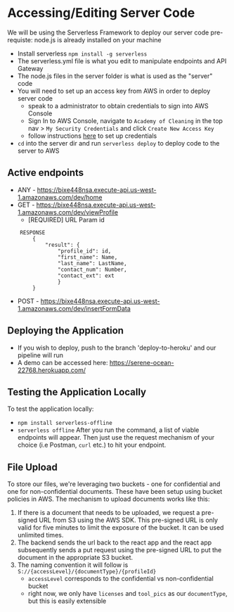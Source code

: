 # Accessing/Editing Server Code
We will be using the Serverless Framework to deploy our server code
pre-requiste: node.js is already installed on your machine
* Install serverless `npm install -g serverless`
* The serverless.yml file is what you edit to manipulate endpoints and API Gateway
* The node.js files in the server folder is what is used as the "server" code
* You will need to set up an access key from AWS in order to deploy server code
    * speak to a administrator to obtain credentials to sign into AWS Console
    * Sign In to AWS Console, navigate to `Academy of Cleaning` in the top nav > `My Security Credentials` and click `Create New Access Key`
    * follow instructions [here](https://www.serverless.com/framework/docs/providers/aws/guide/credentials#setup-with-serverless-config-credentials-command) to set up credentials
* `cd` into the server dir and run `serverless deploy` to deploy code to the server to AWS

## Active endpoints
* ANY - https://bixe448nsa.execute-api.us-west-1.amazonaws.com/dev/home
* GET - https://bixe448nsa.execute-api.us-west-1.amazonaws.com/dev/viewProfile
    * [REQUIRED] URL Param id 

```        
    RESPONSE    
        {
            "result": {
                "profile_id": id,
                "first_name": Name,
                "last_name": LastName,
                "contact_num": Number,
                "contact_ext": ext
                }
        }
```
* POST - https://bixe448nsa.execute-api.us-west-1.amazonaws.com/dev/insertFormData 

## Deploying the Application
* If you wish to deploy, push to the branch 'deploy-to-heroku' and our pipeline will run
* A demo can be accessed here: https://serene-ocean-22768.herokuapp.com/

## Testing the Application Locally
To test the application locally:
* `npm install serverless-offline`
* `serverless offline`
After you run the command, a list of viable endpoints will appear. Then just use the request mechanism of your choice (i.e Postman, `curl` etc.) to hit your endpoint.

## File Upload
To store our files, we're leveraging two buckets - one for confidential and one for non-confidential documents. These have been setup using bucket policies in AWS. The mechanism to upload documents works like this:
1. If there is a document that needs to be uploaded, we request a pre-signed URL from S3 using the AWS SDK. This pre-signed URL is only valid for five minutes to limit the exposure of the bucket. It can be used unlimited times.
2. The backend sends the url back to the react app and the react app subsequently sends a put request using the pre-signed URL to put the document in the appropriate S3 bucket.
3. The naming convention it will follow is `S://{accessLevel}/{documentType}/{profileId}`
	* `accessLevel` corresponds to the confidential vs non-confidential bucket
	* right now, we only have `licenses` and `tool_pics` as our `documentType`, but this is easily extensible